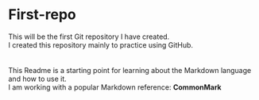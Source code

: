 # First-repo
This will be the first Git repository I have created.\
I created this repository mainly to practice using GitHub.\
\
\
This Readme is a starting point for learning about the Markdown language and how to use it.\
I am working with a popular Markdown reference: **CommonMark** 
